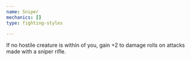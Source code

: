 ```yaml
---
name: Sniper
mechanics: []
type: fighting-styles

---
```

If no hostile creature is within <me-distance length="30" /> of you, gain +2 to damage rolls on attacks made with a sniper rifle.